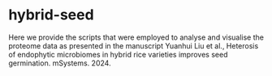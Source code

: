 # hybrid-seed
Here we provide the scripts that were employed to analyse and visualise the proteome data as presented in the manuscript Yuanhui Liu et al., Heterosis of endophytic microbiomes in hybrid rice varieties improves seed germination. mSystems. 2024.

